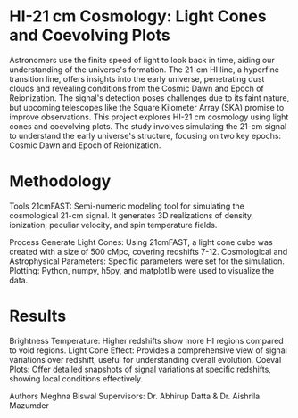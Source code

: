 # HI-21 cm Cosmology: Light Cones and Coevolving Plots
Astronomers use the finite speed of light to look back in time, aiding our understanding of the universe's formation. The 21-cm HI line, a hyperfine transition line, offers insights into the early universe, penetrating dust clouds and revealing conditions from the Cosmic Dawn and Epoch of Reionization. The signal's detection poses challenges due to its faint nature, but upcoming telescopes like the Square Kilometer Array (SKA) promise to improve observations.
This project explores HI-21 cm cosmology using light cones and coevolving plots. The study involves simulating the 21-cm signal to understand the early universe's structure, focusing on two key epochs: Cosmic Dawn and Epoch of Reionization.

# Methodology
Tools
21cmFAST: Semi-numeric modeling tool for simulating the cosmological 21-cm signal. It generates 3D realizations of density, ionization, peculiar velocity, and spin temperature fields.

Process
Generate Light Cones: Using 21cmFAST, a light cone cube was created with a size of 500 cMpc, covering redshifts 7-12.
Cosmological and Astrophysical Parameters: Specific parameters were set for the simulation.
Plotting: Python, numpy, h5py, and matplotlib were used to visualize the data.

# Results
Brightness Temperature: Higher redshifts show more HI regions compared to void regions.
Light Cone Effect: Provides a comprehensive view of signal variations over redshift, useful for understanding overall evolution.
Coeval Plots: Offer detailed snapshots of signal variations at specific redshifts, showing local conditions effectively.

Authors
Meghna Biswal
Supervisors: Dr. Abhirup Datta & Dr. Aishrila Mazumder
